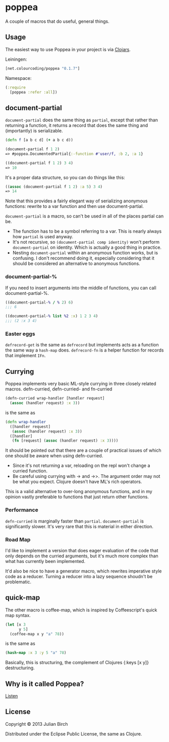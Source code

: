 # poppea

A couple of macros that do useful, general things.

## Usage

The easiest way to use Poppea in your project is via
[Clojars](http://clojars.org/net.colourcoding/poppea).

Leiningen:

```clj
[net.colourcoding/poppea "0.1.7"]
```

Namespace:

```clj
(:require
  [poppea :refer :all])
```

## document-partial

`document-partial` does the same thing as `partial`, except that
rather than returning a function, it returns a record that does
the same thing and (importantly) is serializable.

```clj
(defn f [a b c d] (+ a b c d))

(document-partial f 1 2)
=> #poppea.DocumentedPartial{:-function #'user/f, :b 2, :a 1}

((document-partial f 1 2) 3 4)
=> 10
```

It's a proper data structure, so you can do things like this:

```clj
((assoc (document-partial f 1 2) :a 5) 3 4)
=> 14
```

Note that this provides a fairly elegant way of serializing
anonymous functions: rewrite to a var function and then use
document-partial.

`document-partial` is a macro, so can't be used in all of the places partial can be.
* The function has to be a symbol referring to a var.  This is nearly always how `partial` is used anyway.
* It's not recursive, so `(document-partial comp identity)` won't perform `document-partial` on identity.  Which is actually a good thing in practice.
* Nesting `document-partial` within an anonymous function works, but is confusing.  I don't recommend doing it, especially considering that it should be considered an alternative to anonymous functions.

### document-partial-%

If you need to insert arguments into the middle of functions, you can call document-partial-%.

```clj
((document-partial-% / % 2) 6)
;;; 6

((document-partial-% list %2 :x) 1 2 3 4)
;;; (2 :x 3 4)
```

### Easter eggs

`defrecord-get` is the same as `defrecord` but implements acts as
a function the same way a `hash-map` does.  `defrecord-fn` is a
helper function for records that implement `IFn`.

## Currying

Poppea implements very basic ML-style currying in three closely related macros.  defn-curried, defn-curried- and fn-curried

```clj
(defn-curried wrap-handler [handler request]
  (assoc (handler request) :x 3))
```

is the same as

```clj
(defn wrap-handler
  ([handler request]
   (assoc (handler request) :x 3))
  ([handler]
   (fn [request] (assoc (handler request) :x 3))))
```

It should be pointed out that there are a couple of practical issues of which one should be aware when using defn-curried.

 * Since it's not returning a var, reloading on the repl won't change a curried function.
 * Be careful using currying with -> and ->>.  The argument order may not be what you expect.  Clojure doesn't have ML's rich operators.

This is a valid alternative to over-long anonymous functions, and
in my opinion vastly preferable to functions that just return
other functions.

### Performance

`defn-curried` is marginally faster than `partial`.  `document-partial` is significantly slower.  It's very rare that this is material in either direction.

### Road Map

I'd like to implement a version that does eager evaluation of the code that only depends on the curried arguments, but it's much more complex than what has currently been implemented.

It'd also be nice to have a generator macro, which rewrites imperative style code as a reducer.  Turning a reducer into a lazy sequence shoudn't be problematic.

## quick-map

The other macro is coffee-map, which is inspired by Coffeescript's quick map syntax.

```clj
(let [x 3
      y 5]
  (coffee-map x y "a" 78))
```

is the same as

```clj
(hash-map :x 3 :y 5 "a" 78)
```

Basically, this is structuring, the complement of Clojures {:keys [x y]} destructuring.

## Why is it called Poppea?

[Listen](http://www.youtube.com/watch?v=ijDi-2RADX0)

## License

Copyright © 2013 Julian Birch

Distributed under the Eclipse Public License, the same as Clojure.
